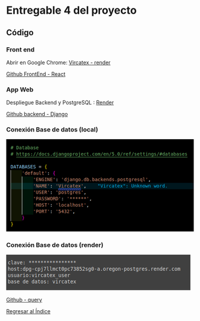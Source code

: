 # Entregable 4 del proyecto
## Código

### Front end
Abrir en Google Chrome: [Vircatex - render](https://sistema-web-v-f.onrender.com/#/acabados/lotes) 

[Github FrontEnd - React](https://github.com/javierarteagagonzales/sistema-web-v-f) 


### App Web
Despliegue Backend y PostgreSQL : [Render](https://render.com/)

[Github backend - Django](https://github.com/javierarteagagonzales/sistema-web-v) 

### Conexión Base de datos (local)
![db](../Entregable%203/db.png)

### Conexión Base de datos (render)
![db](postgres-render.png)

[Github - query]() 

[Regresar al Índice](./indice.md)
